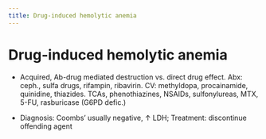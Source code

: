 ```yaml
---
title: Drug-induced hemolytic anemia
---
```

# Drug-induced hemolytic anemia

* Acquired, Ab-drug mediated destruction vs. direct drug effect. Abx: ceph., sulfa drugs, rifampin, ribavirin. CV: methyldopa, procainamide, quinidine, thiazides. TCAs, phenothiazines, NSAIDs, sulfonylureas, MTX, 5-FU, rasburicase (G6PD defic.)

* Diagnosis: Coombs’ usually negative, ↑ LDH; Treatment: discontinue offending agent
